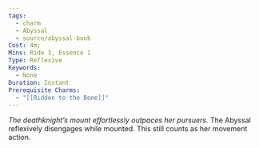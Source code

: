 ```yaml
---
tags:
  - charm
  - Abyssal
  - source/abyssal-book
Cost: 4m; 
Mins: Ride 3, Essence 1
Type: Reflexive
Keywords:
  - None
Duration: Instant
Prerequisite Charms:
  - "[[Ridden to the Bone]]"
---
```

*The deathknight’s mount effortlessly outpaces her pursuers.*
The Abyssal reflexively disengages while mounted. This still counts as her movement action.
